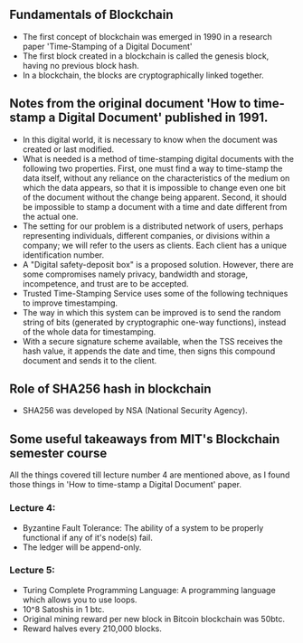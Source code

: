## Fundamentals of Blockchain

- The first concept of blockchain was emerged in 1990 in a research paper 'Time-Stamping of a Digital Document'
- The first block created in a blockchain is called the genesis block, having no previous block hash.
- In a blockchain, the blocks are cryptographically linked together.


## Notes from the original document 'How to time-stamp a Digital Document' published in 1991.

- In this digital world, it is necessary to know when the document was created or last modified.
- What is needed is a method of time-stamping digital documents with the following two properties. First, one must find a way to time-stamp the data itself, without any reliance on the characteristics of the medium on which the data appears, so that it is impossible to change even one bit of the document without the change being apparent. Second, it should be impossible to stamp a document with a time and date different from the actual one.
- The setting for our problem is a distributed network of users, perhaps representing individuals, different companies, or divisions within a company; we will refer to the users as clients. Each client has a unique identification number.
- A "Digital safety-deposit box" is a proposed solution. However, there are some compromises namely privacy, bandwidth and storage, incompetence, and trust are to be accepted.
- Trusted Time-Stamping Service uses some of the following techniques to improve timestamping.
- The way in which this system can be improved is to send the random string of bits (generated by cryptographic one-way functions), instead of the whole data for timestamping.
- With a secure signature scheme available, when the TSS receives the hash value, it appends the date and time, then signs this compound document and sends it to the client.

## Role of SHA256 hash in blockchain
- SHA256 was developed by NSA (National Security Agency).

## Some useful takeaways from MIT's Blockchain semester course
All the things covered till lecture number 4 are mentioned above, as I found those things in 'How to time-stamp a Digital Document' paper.
### Lecture 4:
- Byzantine Fault Tolerance: The ability of a system to be properly functional if any of it's node(s) fail.
- The ledger will be append-only.

### Lecture 5:
- Turing Complete Programming Language: A programming language which allows you to use loops.
- 10^8 Satoshis in 1 btc.
- Original mining reward per new block in Bitcoin blockchain was 50btc.
- Reward halves every 210,000 blocks.